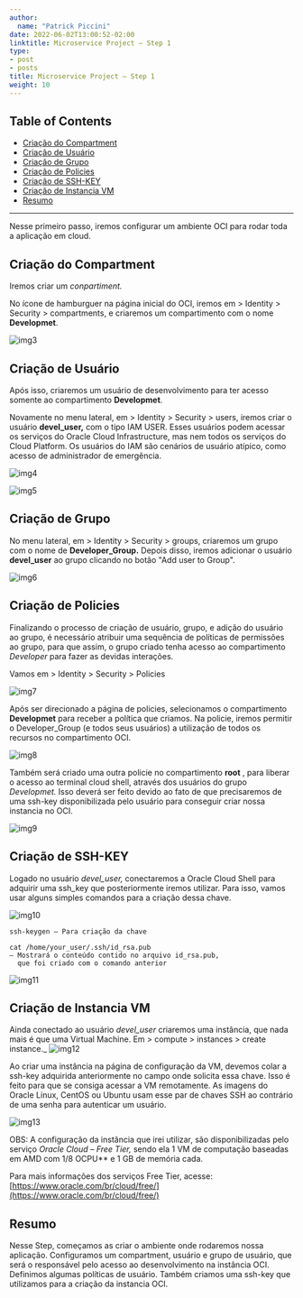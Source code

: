 ```yaml
---
author:
  name: "Patrick Piccini"
date: 2022-06-02T13:00:52-02:00
linktitle: Microservice Project – Step 1
type:
- post
- posts
title: Microservice Project – Step 1
weight: 10
---
```


## Table of Contents
- [Criação do Compartment](#cria%C3%A7%C3%A3o-do-compartment)
- [Criação de Usuário](#cria%C3%A7%C3%A3o-de-usu%C3%A1rio)
- [Criação de Grupo](#cria%C3%A7%C3%A3o-de-grupo)
- [Criação de Policies](#cria%C3%A7%C3%A3o-de-policies)
- [Criação de SSH-KEY](#cria%C3%A7%C3%A3o-de-ssh-key)
- [Criação de Instancia VM](#cria%C3%A7%C3%A3o-de-instancia-vm)
- [Resumo](#resumo)
---


Nesse primeiro passo, iremos configurar um ambiente OCI para rodar toda a aplicação em cloud.

## Criação do Compartment

Iremos criar um _conpartiment._

No ícone de hamburguer na página inicial do OCI, iremos em > Identity > Security > compartments, e criaremos um compartimento com o nome **Developmet**.

![img3](/images/microservice_project/img3.jpg)

## Criação de Usuário

Após isso, criaremos um usuário de desenvolvimento para ter acesso somente ao compartimento **Developmet**.

Novamente no menu lateral, em > Identity > Security > users, iremos criar o usuário **devel\_user,** com o tipo IAM USER. Esses usuários podem acessar os serviços do Oracle Cloud Infrastructure, mas nem todos os serviços do Cloud Platform. Os usuários do IAM são cenários de usuário atípico, como acesso de administrador de emergência.

![img4](/images/microservice_project/img4.jpg)

![img5](/images/microservice_project/img5.jpg)

## Criação de Grupo

No menu lateral, em > Identity > Security > groups, criaremos um grupo com o nome de **Developer\_Group.** Depois disso, iremos adicionar o usuário **devel\_user** ao grupo clicando no botão "Add user to Group".

![img6](/images/microservice_project/img6.jpg)

## Criação de Policies

Finalizando o processo de criação de usuário, grupo, e adição do usuário ao grupo, é necessário atribuir uma sequência de políticas de permissões ao grupo, para que assim, o grupo criado tenha acesso ao compartimento _Developer_ para fazer as devidas interações.

Vamos em > Identity > Security > Policies

![img7](/images/microservice_project/img7.jpg)

Após ser direcionado a página de policies, selecionamos o compartimento **Developmet** para receber a política que criamos. Na policie, iremos permitir o Developer\_Group (e todos seus usuários) a utilização de todos os recursos no compartimento OCI.

![img8](/images/microservice_project/img8.jpg)

Também será criado uma outra policie no compartimento **root** , para liberar o acesso ao terminal cloud shell, através dos usuários do grupo _Developmet._ Isso deverá ser feito devido ao fato de que precisaremos de uma ssh-key disponibilizada pelo usuário para conseguir criar nossa instancia no OCI.

![img9](/images/microservice_project/img9.jpg)

## Criação de SSH-KEY

Logado no usuário _devel\_user,_ conectaremos a Oracle Cloud Shell para adquirir uma ssh\_key que posteriormente iremos utilizar. Para isso, vamos usar alguns simples comandos para a criação dessa chave.

![img10](/images/microservice_project/img10.jpg) 

~~~ cli
ssh-keygen – Para criação da chave

cat /home/your_user/.ssh/id_rsa.pub 
– Mostrará o conteúdo contido no arquivo id_rsa.pub,
  que foi criado com o comando anterior
~~~

![img11](/images/microservice_project/img11.jpg)

## Criação de Instancia VM

Ainda conectado ao usuário _devel\_user_ criaremos uma instância, que nada mais é que uma Virtual Machine. Em > compute > instances > create instance._
![img12](/images/microservice_project/img12.jpg)

Ao criar uma instância na página de configuração da VM, devemos colar a ssh-key adquirida anteriormente no campo onde solicita essa chave. Isso é feito para que se consiga acessar a VM remotamente. As imagens do Oracle Linux, CentOS ou Ubuntu usam esse par de chaves SSH ao contrário de uma senha para autenticar um usuário.

![img13](/images/microservice_project/img13.jpg)

OBS: A configuração da instância que irei utilizar, são disponibilizadas pelo serviço _Oracle Cloud – Free Tier,_ sendo ela 1 VM de computação baseadas em AMD com 1/8 OCPU\*\* e 1 GB de memória cada.

Para mais informações dos serviços Free Tier, acesse: [https://www.oracle.com/br/cloud/free/](https://www.oracle.com/br/cloud/free/)

## Resumo

Nesse Step, começamos as criar o ambiente onde rodaremos nossa aplicação. Configuramos um compartment, usuário e grupo de usuário, que será o responsável pelo acesso ao desenvolvimento na instância OCI. Definimos algumas políticas de usuário. Também criamos uma ssh-key que utilizamos para a criação da instancia OCI.